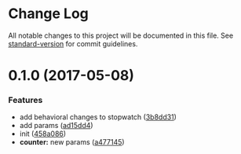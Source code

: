 # Change Log

All notable changes to this project will be documented in this file. See [standard-version](https://github.com/conventional-changelog/standard-version) for commit guidelines.

<a name="0.1.0"></a>
# 0.1.0 (2017-05-08)


### Features

* add behavioral changes to stopwatch ([3b8dd31](https://github.com/web-mech/stopwatch-stream/commit/3b8dd31))
* add params ([ad15dd4](https://github.com/web-mech/stopwatch-stream/commit/ad15dd4))
* init ([458a086](https://github.com/web-mech/stopwatch-stream/commit/458a086))
* **counter:** new params ([a477145](https://github.com/web-mech/stopwatch-stream/commit/a477145))
